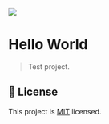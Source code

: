 ![](https://img.shields.io/badge/Microverse-blueviolet)

# Hello World

> Test project.


## 📝 License

This project is [MIT](lic.url) licensed.
